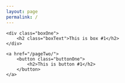 ```yaml
---
layout: page
permalink: /
---
```

<link rel="stylesheet" type="text/css" href="{{ site.baseurl }}/assets/css/styles.css">

<div class="wrapper">

	<div class="boxOne">
		<h2 class="boxText">This is box #1</h2>
	</div>

	<a href="/pageTwo/">
		<button class="buttonOne">
			<h2>This is button #1</h2>
		</button>
	</a>
</div>


